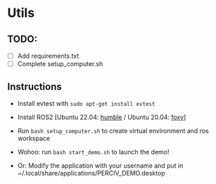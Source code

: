 # Utils
## TODO:
- [ ] Add requirements.txt
- [ ] Complete setup_computer.sh

## Instructions
- Install evtest with
`sudo apt-get install evtest`
- Install ROS2 [Ubuntu 22.04: [humble](https://docs.ros.org/en/humble/Installation/Ubuntu-Install-Debians.html) / Ubuntu 20.04: [foxy](https://docs.ros.org/en/foxy/Installation/Ubuntu-Install-Debians.html)]
- Run `bash setup_computer.sh` to create virtual environment and ros workspace

- Wohoo: run `bash start_demo.sh` to launch the demo!
- Or: Modify the application with your username and put in ~/.local/share/applications/PERCIV_DEMO.desktop
